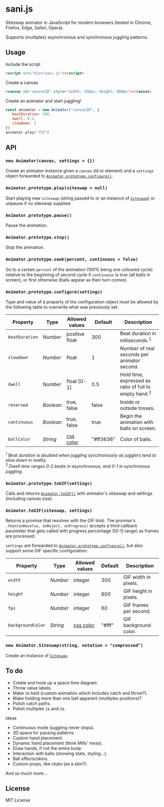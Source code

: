 # sani.js

Siteswap animator in JavaScript for modern browsers (tested in Chrome, Firefox, Edge, Safari, Opera).

Supports (multiplex) asynchronous and synchronous juggling patterns.


## Usage


Include the script
```html
<script src="dist/sani.js"></script>
```

Create a canvas
```html
<canvas id="canvasID" style="width: 250px; height: 800px"></canvas>
```

Create an animator and start juggling!
```javascript
const animator = new Animator("canvasID", {
   beatDuration: 200,
   dwell: 0.4,
   slowdown: 2
})
animator.play("753")
```

## API

### `new Animator(canvas, settings = {})`

Create an animator instance given a `canvas` (id or element) and a `settings` object forwarded to [`Animator.prototype.configure()`](#animatorprototypeconfiguresettings).

### `Animator.prototype.play(siteswap = null)`

Start playing new `siteswap` (string passed to or an instance of [`Siteswap`](https://github.com/independentgeorge/siteswap.js)) or unpause if no siteswap supplied.

### `Animator.prototype.pause()`

Pause the animation.

### `Animator.prototype.stop()`

Stop the animation.

### `Animator.prototype.seek(percent, continuous = false)`

Go to a certain `percent` of the animation (100% being one coloured cycle) relative to the beginning of  second cycle if `continuous` is true (all balls in screen), or first otherwise (balls appear as their turn comes).

### `Animator.prototype.configure(settings)`

Type and value of a property of the configuration object must be allowed by the following table to overwrite what was previously set.

|Property        |Type            |Allowed values  |Default     |Description
| -------------- | -------------- | -------------- | ---------- | -------------------------------------------------------------------
|`beatDuration`  |*Number*        |positive float  |300         |Beat duration in miliseconds.<sup>1</sup>
|`slowdown`      |*Number*        |float           |1           |Number of real seconds per animator second.
|`dwell`         |*Number*        |float [0-1]     |0.5         |Hold time, expressed as ratio of full to empty hand.<sup>2</sup>
|`reversed`      |*Boolean*       |true, false     |false       |Inside or outside tosses.
|`continuous`    |*Boolean*       |true, false     |true        |Begin the animation with balls on screen.
|`ballColor`     |*String*        |[css color][1]  |"#ff3636"   |Color of balls.

<sup>1</sup> *Beat duration is doubled when juggling synchronously as jugglers tend to slow down in reality.*  
<sup>2</sup> *Dwell time ranges 0-2 beats in asynchronous, and 0-1 in synchronous juggling.*  

### `Animator.prototype.toGIF(settings)`

Calls and returns [`Animator.toGIF()`](#animatortogifsiteswapsettings) with animator's siteswap and settings (including canvas size).

### `Animator.toGIF(siteswap, settings)`

Returns a promise that resolves with the GIF blob. The promise's `.then(onResolve, onReject, onProgress)` accepts a third callback parameter that gets called with progress percentage ([0-1] range) as frames are processed.

`settings` are forwarded to [`Animator.prototype.configure()`](#animatorprototypeconfiguresettings), but also support some GIF specific configuration:

|Property         |Type            |Allowed values  |Default     |Description
| --------------- | -------------- | -------------- | ---------- | -------------------------------------------------------------------
|`width`          |*Number*        |integer         |300         |GIF width in pixels.
|`height`         |*Number*        |integer         |600         |GIF height in pixels.
|`fps`            |*Number*        |integer         |60          |GIF frames per second.
|`backgroundColor`|*String*        |[css color][1]  |"#fff"      |GIF background color.


### `new Animator.Siteswap(string, notation = "compressed")`

Create an instance of [`Siteswap`](https://github.com/independentgeorge/siteswap.js).


## To do

- Create and hook up a space time diagram.
- Throw value labels.
- Make `2`s held (custom animation which includes catch and throw?).
- Make holding more than one ball apparent (multiplex positions)?
- Polish catch paths.
- Polish multiplex `1`s and `2`s.

Ideas

- Continuous mode (juggling never stops).
- 3D space for passing patterns.
- Custom hand placement.
- Dynamic hand placement (think Mills' mess).
- Draw hands, if not the entire body.
- Interaction with balls (showing stats, styling...).
- Ball effects/skins.
- Custom props, like clubs (as a skin?).

And so much more...


## License

MIT License



[1]: https://developer.mozilla.org/en/docs/Web/CSS/color_value